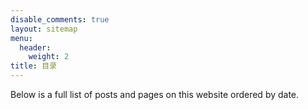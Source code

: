 ```yaml
---
disable_comments: true
layout: sitemap
menu:
  header:
    weight: 2
title: 目录
---
```


Below is a full list of posts and pages on this website ordered by date.
